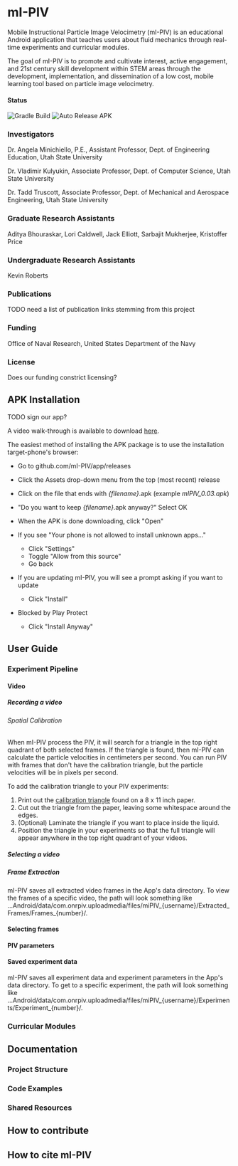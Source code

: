 # mI-PIV
Mobile Instructional Particle Image Velocimetry (mI-PIV) is an educational Android application
that teaches users about fluid mechanics through real-time experiments and curricular modules.

The goal of mI-PIV is to promote and cultivate interest, active engagement, and 21st century
skill development within STEM areas through the development, implementation, and dissemination of
a low cost, mobile learning tool based on particle image velocimetry.

#### Status
![Gradle Build](https://github.com/mI-PIV/app/workflows/Gradle%20Build/badge.svg)
![Auto Release APK](https://github.com/mI-PIV/app/workflows/Auto%20Release%20APK/badge.svg?branch=main&event=schedule)

### Investigators
Dr. Angela Minichiello, P.E., Assistant Professor, Dept. of Engineering Education, Utah State University

Dr. Vladimir Kulyukin, Associate Professor, Dept. of Computer Science, Utah State University

Dr. Tadd Truscott, Associate Professor, Dept. of Mechanical and Aerospace Engineering, Utah State University

### Graduate Research Assistants
Aditya Bhouraskar, Lori Caldwell, Jack Elliott, Sarbajit Mukherjee, Kristoffer Price

### Undergraduate Research Assistants
Kevin Roberts

### Publications
TODO need a list of publication links stemming from this project

### Funding
Office of Naval Research, United States Department of the Navy

### License
Does our funding constrict licensing?

## APK Installation
TODO sign our app?

A video walk-through is available to download [here](https://github.com/mI-PIV/app/raw/readme/resources/installGithubAPK.mp4).

The easiest method of installing the APK package is to use the installation target-phone's browser:

- Go to github.com/mI-PIV/app/releases
- Click the Assets drop-down menu from the top (most recent) release
- Click on the file that ends with *{filename}*.apk (example *mIPIV_0.03.apk*)
- "Do you want to keep *{filename}*.apk anyway?" Select OK
- When the APK is done downloading, click "Open"
- If you see "Your phone is not allowed to install unknown apps..."
  
    - Click "Settings"
    - Toggle "Allow from this source"
    - Go back

- If you are updating mI-PIV, you will see a prompt asking if you want to update

    - Click "Install"
    
- Blocked by Play Protect
    
    - Click "Install Anyway"

## User Guide
### Experiment Pipeline
#### Video
##### Recording a video
###### Spatial Calibration
When mI-PIV process the PIV, it will search for a triangle in the top right quadrant of both selected frames.
If the triangle is found, then mI-PIV can calculate the particle velocities in centimeters per second.
You can run PIV with frames that don't have the calibration triangle, but the particle velocities will be in pixels per second.

To add the calibration triangle to your PIV experiments:
1. Print out the [calibration triangle](/resources/triangleCalibration.png) found on a 8 x 11 inch paper.
2. Cut out the triangle from the paper, leaving some whitespace around the edges.
3. (Optional) Laminate the triangle if you want to place inside the liquid.
4. Position the triangle in your experiments so that the full triangle will appear anywhere in the top right quadrant of your videos.

##### Selecting a video
##### Frame Extraction
mI-PIV saves all extracted video frames in the App's data directory.
To view the frames of a specific video, the path will look something like ...Android/data/com.onrpiv.uploadmedia/files/miPIV_{username}/Extracted_Frames/Frames_{number}/.
#### Selecting frames
#### PIV parameters
#### Saved experiment data
mI-PIV saves all experiment data and experiment parameters in the App's data directory. 
To get to a specific experiment, the path will look something like ...Android/data/com.onrpiv.uploadmedia/files/miPIV_{username}/Experiments/Experiment_{number}/.
### Curricular Modules

## Documentation
### Project Structure
### Code Examples
### Shared Resources

## How to contribute

## How to cite mI-PIV
